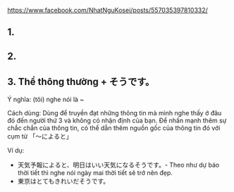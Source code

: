 https://www.facebook.com/NhatNguKosei/posts/557035397810332/

## 1.

## 2.

## 3. Thể thông thường + そうです。

Ý nghĩa: (tôi) nghe nói là ~

Cách dùng: Dùng để truyền đạt những thông tin mà mình nghe thấy ở đâu đó đến người thứ 3 và không có nhận định của bạn. Để nhấn mạnh thêm sự chắc chắn của thông tin, có thể dẫn thêm nguồn gốc của thông tin đó với cụm từ 「～によると」

Ví dụ:

- 天気予報によると、明日はいい天気になるそうです。- Theo như dự báo thời tiết thì nghe nói ngày mai thời tiết sẽ trở nên đẹp.
- 東京はとてもきれいだそうです。
